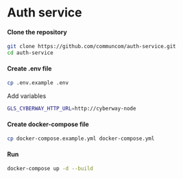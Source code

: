 # Auth service

#### Clone the repository

```bash
git clone https://github.com/communcom/auth-service.git
cd auth-service
```

#### Create .env file

```bash
cp .env.example .env
```

Add variables
```bash
GLS_CYBERWAY_HTTP_URL=http://cyberway-node
```

#### Create docker-compose file

```bash
cp docker-compose.example.yml docker-compose.yml 
```

#### Run

```bash
docker-compose up -d --build
```